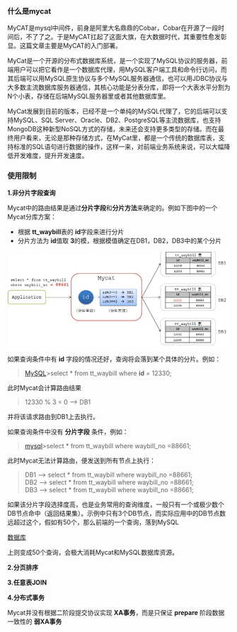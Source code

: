 ### 什么是mycat

MyCAT是mysql中间件，前身是阿里大名鼎鼎的Cobar，Cobar在开源了一段时间后，不了了之。于是MyCAT扛起了这面大旗，在大数据时代，其重要性愈发彰显。这篇文章主要是MyCAT的入门部署。

MyCat是一个开源的分布式数据库系统，是一个实现了MySQL协议的服务器，前端用户可以把它看作是一个数据库代理，用MySQL客户端工具和命令行访问，而其后端可以用MySQL原生协议与多个MySQL服务器通信，也可以用JDBC协议与大多数主流数据库服务器通信，其核心功能是分表分库，即将一个大表水平分割为N个小表，存储在后端MySQL服务器里或者其他数据库里。

MyCat发展到目前的版本，已经不是一个单纯的MySQL代理了，它的后端可以支持MySQL、SQL Server、Oracle、DB2、PostgreSQL等主流数据库，也支持MongoDB这种新型NoSQL方式的存储，未来还会支持更多类型的存储。而在最终用户看来，无论是那种存储方式，在MyCat里，都是一个传统的数据库表，支持标准的SQL语句进行数据的操作，这样一来，对前端业务系统来说，可以大幅降低开发难度，提升开发速度。



### 使用限制

**1.非分片字段查询**

Mycat中的路由结果是通过**分片字段**和**分片方法**来确定的。例如下图中的一个Mycat分库方案：

* 根据 **tt\_waybill**表的 **id**字段来进行分片
* 分片方法为 **id**值取 **3**的模，根据模值确定在DB1，DB2，DB3中的某个分片

![](/assets/importa5.png)

如果查询条件中有 **id** 字段的情况还好，查询将会落到某个具体的分片。例如：

> [MySQL](http://lib.csdn.net/base/mysql)&gt;select \* from tt\_waybill where **id** = 12330;

此时Mycat会计算路由结果

> 12330 % 3 = 0 –&gt; DB1

并将该请求路由到DB1上去执行。   
  
  
如果查询条件中没有 **分片字段** 条件，例如：

> [mysql](http://lib.csdn.net/base/mysql)&gt;select \* from tt\_waybill where waybill\_no =88661;

此时Mycat无法计算路由，便发送到所有节点上执行：

> DB1 –&gt; select \* from tt\_waybill where waybill\_no =88661;   
> DB2 –&gt; select \* from tt\_waybill where waybill\_no =88661;   
> DB3 –&gt; select \* from tt\_waybill where waybill\_no =88661;

如果该分片字段选择度高，也是业务常用的查询维度，一般只有一个或极少数个DB节点命中（返回结果集）。示例中只有3个DB节点，而实际应用中的DB节点数远超过这个，假如有50个，那么前端的一个查询，落到MySQL

[数据库](http://lib.csdn.net/base/mysql)

上则变成50个查询，会极大消耗Mycat和MySQL数据库资源。

**2.分页排序**

**3.任意表JOIN**

**4.分布式事务**

Mycat并没有根据二阶段提交协议实现 **XA事务**，而是只保证 **prepare** 阶段数据一致性的 **弱XA事务** 



